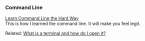 ### Command Line

[Learn Command Line the Hard Way](http://www.computervillage.org/articles/CommandLine.pdf)  
This is how I learned the command line. It will make you feel legit.

Related: [What is a terminal and how do I open it?](http://askubuntu.com/questions/38162/what-is-a-terminal-and-how-do-i-open-and-use-it)

